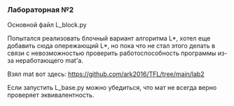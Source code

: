 ### Лабораторная №2
Основной файл L_block.py

Попытался реализовать блочный вариант алгоритма L*, хотел еще добавить сюда опережающий L*, но пока что не стал этого делать в связи с невозможностью проверить работоспособность программы из-за неработающего mat'a.

Взял mat вот здесь: https://github.com/ark2016/TFL/tree/main/lab2

Если запустить L_base.py можно убедиться, что мат не всегда верно проверяет эквивалентность.